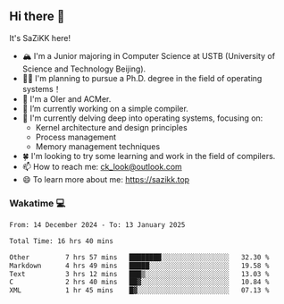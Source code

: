 ## Hi there 👋

It's SaZiKK here!

- 🏔️ I'm a Junior majoring in Computer Science  at USTB (University of Science and Technology Beijing).
- 🧑‍🎓 I'm planning to pursue a Ph.D. degree in the field of operating systems！
- 🚀 I'm a OIer and ACMer.
- 🔭 I’m currently working on a simple compiler.
- 🌱 I'm currently delving deep into operating systems, focusing on:
  - Kernel architecture and design principles
  - Process management
  - Memory management techniques
- 🍀 I'm looking to try some learning and work in the field of compilers.
- 📫 How to reach me: ck_look@outlook.com
- 😄 To learn more about me: https://sazikk.top

  
<!--
**SaZiKK/SaZiKK** is a ✨ _special_ ✨ repository because its `README.md` (this file) appears on your GitHub profile.

Here are some ideas to get you started:

- 🔭 I’m currently working on ...
- 🌱 I’m currently learning ...
- 👯 I’m looking to collaborate on ...
- 🤔 I’m looking for help with ...
- 💬 Ask me about ...
- 📫 How to reach me: ...
- 😄 Pronouns: ...
- ⚡ Fun fact: ...
-->

### Wakatime 💻

<!--START_SECTION:waka-->

```txt
From: 14 December 2024 - To: 13 January 2025

Total Time: 16 hrs 40 mins

Other         7 hrs 57 mins   ████████░░░░░░░░░░░░░░░░░   32.30 %
Markdown      4 hrs 49 mins   █████░░░░░░░░░░░░░░░░░░░░   19.58 %
Text          3 hrs 12 mins   ███▒░░░░░░░░░░░░░░░░░░░░░   13.03 %
C             2 hrs 40 mins   ██▓░░░░░░░░░░░░░░░░░░░░░░   10.84 %
XML           1 hr 45 mins    █▓░░░░░░░░░░░░░░░░░░░░░░░   07.13 %
```

<!--END_SECTION:waka-->
